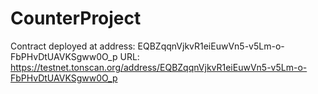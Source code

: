 # CounterProject

Contract deployed at address: EQBZqqnVjkvR1eiEuwVn5-v5Lm-o-FbPHvDtUAVKSgww0O_p
URL: https://testnet.tonscan.org/address/EQBZqqnVjkvR1eiEuwVn5-v5Lm-o-FbPHvDtUAVKSgww0O_p
